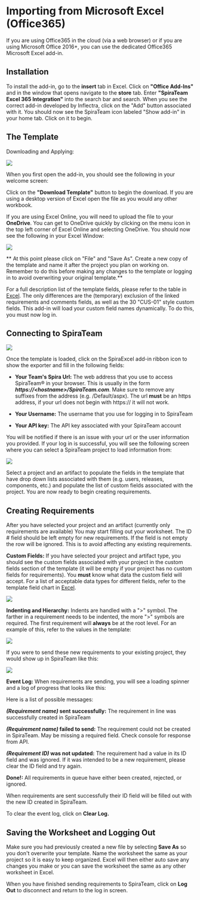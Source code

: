 #  Importing from Microsoft Excel (Office365)

If you are using Office365 in the cloud (via a web browser) or if you
are using Microsoft Office 2016+, you can use the dedicated Office365
Microsoft Excel add-in.

## Installation

To install the add-in, go to the **insert** tab in Excel. Click on
**"Office Add-Ins"** and in the window that opens navigate to the
**store** tab. Enter **"SpiraTeam Excel 365 Integration"** into the
search bar and search. When you see the correct add-in developed by
Inflectra, click on the "Add" button associated with it. You should now
see the SpiraTeam icon labeled "Show add-in" in your home tab. Click on
it to begin.

## The Template

Downloading and Applying:

![](img/Importing_from_Microsoft_Excel_(Office365)_20.png)


When you first open the add-in, you should
see the following in your welcome screen:

Click on the **"Download Template"** button to begin the download. If
you are using a desktop version of Excel open the file as you would any
other workbook.



If you are using Excel Online, you will
need to upload the file to your **OneDrive**. You can get to OneDrive
quickly by clicking on the menu icon in the top left corner of Excel
Online and selecting OneDrive.
You should now see the following in your Excel Window:

![](img/Importing_from_Microsoft_Excel_(Office365)_21.png)

**
At this point please click on "File" and "Save As". Create a new copy of
the template and name it after the project you plan on working on.
Remember to do this before making any changes to the template or logging
in to avoid overwriting your original template.**

For a full description list of the template fields, please refer to the
table in [Excel](../Importing-from-Microsoft-Excel/#importing-exporting-data). The only differences are the (temporary)
exclusion of the linked requirements and comments fields, as well as the
30 "CUS-01" style custom fields. This add-in will load your custom field
names dynamically. To do this, you must now log in.

## Connecting to SpiraTeam

![](img/Importing_from_Microsoft_Excel_(Office365)_22.png)


Once the template is loaded, click on the
SpiraExcel add-in ribbon icon to show the exporter and fill in the
following fields:

-   **Your Team's Spira Url:** The web address that you use to access
SpiraTeam® in your browser. This is usually in the form
***https://<hostname\>/SpiraTeam.com***. Make sure to remove any
suffixes from the address (e.g. /Default/aspx). The url **must** be
an https address, if your url does not begin with https:// it will
not work.

-   **Your Username:** The username that you use for logging in to
SpiraTeam

-   **Your API key:** The API key associated with your SpiraTeam account




You will be notified if there is an issue with your url or the user
information you provided. If your log in is successful, you will see the
following screen where you can select a SpiraTeam project to load
information from:

![](img/Importing_from_Microsoft_Excel_(Office365)_23.png)


Select a project and an artifact to populate the fields in the template
that have drop down lists associated with them (e.g. users, releases,
components, etc.) and populate the list of custom fields associated with
the project. You are now ready to begin creating requirements.

## Creating Requirements

After you have selected your project and an artifact (currently only
requirements are available) You may start filling out your worksheet.
The ID \# field should be left empty for new requirements. If the field
is not empty the row will be ignored. This is to avoid affecting any
existing requirements.

**Custom Fields:** If you have selected your project and artifact type,
you should see the custom fields associated with your project in the
custom fields section of the template (it will be empty if your project
has no custom fields for requirements). You **must** know what data the
custom field will accept. For a list of acceptable data types for
different fields, refer to the template field chart in [Excel](../Importing-from-Microsoft-Excel/#importing-exporting-data).

![](img/Importing_from_Microsoft_Excel_(Office365)_24.png)


**Indenting and Hierarchy:** Indents are
handled with a "\>" symbol. The farther in a requirement needs to be
indented, the more "\>" symbols are required. The first requirement will
**always** be at the root level. For an example of this, refer to the
values in the template:

![](img/Importing_from_Microsoft_Excel_(Office365)_25.png)



If you were to send these new requirements to your existing project,
they would show up in SpiraTeam like this:

![](img/Importing_from_Microsoft_Excel_(Office365)_26.png)


**Event Log:** When requirements are
sending, you will see a loading spinner and a log of progress that looks
like this:

Here is a list of possible messages:

***(Requirement name)* sent successfully:** The requirement in line was
successfully created in SpiraTeam

***(Requirement name)* failed to send:** The requirement could not be
created in SpiraTeam. May be missing a required field. Check console for
response from API.

***(Requirement ID)* was not updated:** The requirement had a value in
its ID field and was ignored. If it was intended to be a new
requirement, please clear the ID field and try again.

**Done!:** All requirements in queue have either been created, rejected,
or ignored.

When requirements are sent successfully their ID field will be filled
out with the new ID created in SpiraTeam.

To clear the event log, click on **Clear Log.**

## Saving the Worksheet and Logging Out

Make sure you had previously created a new file by selecting **Save As**
so you don't overwrite your template. Name the worksheet the same as
your project so it is easy to keep organized. Excel will then either
auto save any changes you make or you can save the worksheet the same as
any other worksheet in Excel.

When you have finished sending requirements to SpiraTeam, click on **Log
Out** to disconnect and return to the log in screen.


